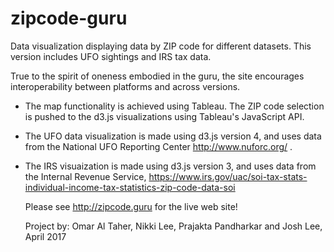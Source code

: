 # zipcode-guru
Data visualization displaying data by ZIP code for different datasets. This version includes UFO sightings and IRS tax data. 
 
True to the spirit of oneness embodied in the guru, the site encourages interoperability between platforms and across versions. 

- The map functionality is achieved using Tableau. The ZIP code selection is pushed to the d3.js visualizations using Tableau's JavaScript API. 
- The UFO data visualization is made using d3.js version 4, and uses data from the National UFO Reporting Center http://www.nuforc.org/ .
- The IRS visuaization is made using d3.js version 3, and uses data from the Internal Revenue Service, https://www.irs.gov/uac/soi-tax-stats-individual-income-tax-statistics-zip-code-data-soi
   
   Please see http://zipcode.guru for the live web site!
   
   Project by: Omar Al Taher, Nikki Lee, Prajakta Pandharkar and Josh Lee, April 2017
